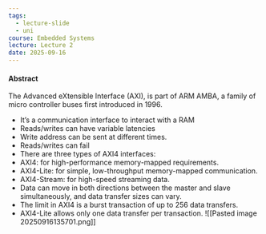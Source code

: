 ```yaml
---
tags:
  - lecture-slide
  - uni
course: Embedded Systems
lecture: Lecture 2
date: 2025-09-16
---
```

#### Abstract
The Advanced eXtensible Interface (AXI), is part of ARM AMBA, a family of micro controller buses first introduced in 1996.
* It’s a communication interface to interact with a RAM
* Reads/writes can have variable latencies
* Write address can be sent at different times.
* Reads/writes can fail
* There are three types of AXI4 interfaces:
* AXI4: for high-performance memory-mapped requirements.
* AXI4-Lite: for simple, low-throughput memory-mapped communication.
* AXI4-Stream: for high-speed streaming data.
* Data can move in both directions between the master and slave simultaneously, and data transfer sizes can vary.
* The limit in AXI4 is a burst transaction of up to 256 data transfers.
* AXI4-Lite allows only one data transfer per transaction.
![[Pasted image 20250916135701.png]]


